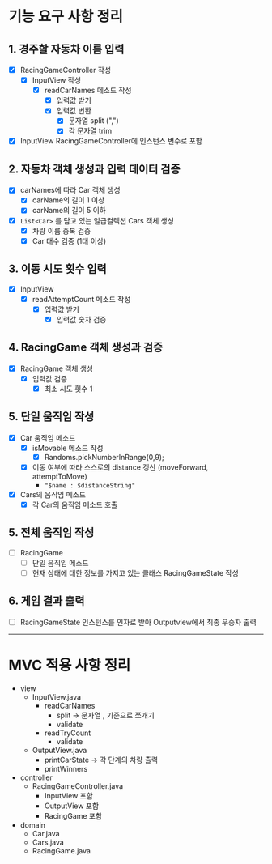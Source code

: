 # 기능 요구 사항 정리
## 1. 경주할 자동차 이름 입력
- [x] RacingGameController 작성
  - [x] InputView 작성
    - [x] readCarNames 메소드 작성
      - [x] 입력값 받기
      - [x] 입력값 변환
        - [x] 문자열 split (",")
        - [x] 각 문자열 trim
- [x] InputView RacingGameController에 인스턴스 변수로 포함
## 2. 자동차 객체 생성과 입력 데이터 검증
- [x] carNames에 따라 Car 객체 생성
  - [x] carName의 길이 1 이상
  - [x] carName의 길이 5 이하
- [x] `List<Car>` 를 담고 있는 일급컬렉션 Cars 객체 생성
  - [x] 차량 이름 중복 검증
  - [x] Car 대수 검증 (1대 이상)
## 3. 이동 시도 횟수 입력
- [x] InputView
  - [x] readAttemptCount 메소드 작성
    - [x] 입력값 받기
      - [x] 입력값 숫자 검증
## 4. RacingGame 객체 생성과 검증
- [x] RacingGame 객체 생성
  - [x] 입력값 검증
    - [x] 최소 시도 횟수 1
## 5. 단일 움직임 작성
- [x] Car 움직임 메소드
  - [x] isMovable 메소드 작성
    - [x] Randoms.pickNumberInRange(0,9);
  - [x] 이동 여부에 따라 스스로의 distance 갱신 (moveForward, attemptToMove)
    - `"$name : $distanceString"`
- [x] Cars의 움직임 메소드
  - [x] 각 Car의 움직임 메소드 호출
## 5. 전체 움직임 작성
- [ ] RacingGame
  - [ ] 단일 움직임 메소드
  - [ ] 현재 상태에 대한 정보를 가지고 있는 클래스 RacingGameState 작성
## 6. 게임 결과 출력
- [ ] RacingGameState 인스턴스를 인자로 받아 Outputview에서 최종 우승자 출력

---  
# MVC 적용 사항 정리
- view
  - InputView.java
    - readCarNames
      - split -> 문자열 , 기준으로 쪼개기
      - validate
    - readTryCount
      - validate
  - OutputView.java
    - printCarState -> 각 단계의 차량 출력
    - printWinners
- controller
  - RacingGameController.java
    - InputView 포함
    - OutputView 포함
    - RacingGame 포함
- domain
  - Car.java
  - Cars.java
  - RacingGame.java